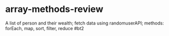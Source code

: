 # array-methods-review
A list of person and their wealth; fetch data using randomuserAPI; methods: forEach, map, sort, filter, reduce #bt2
